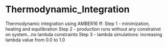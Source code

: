 # Thermodynamic_Integration
Thermodynamic integration using AMBER16 ff:
Step 1 - minimization, heating and equilibration
Step 2 - production runs without any constrainst on system...no lambda constraints
Step 3 - lambda simulations: increasing lambda value from 0.0 to 1.0 
